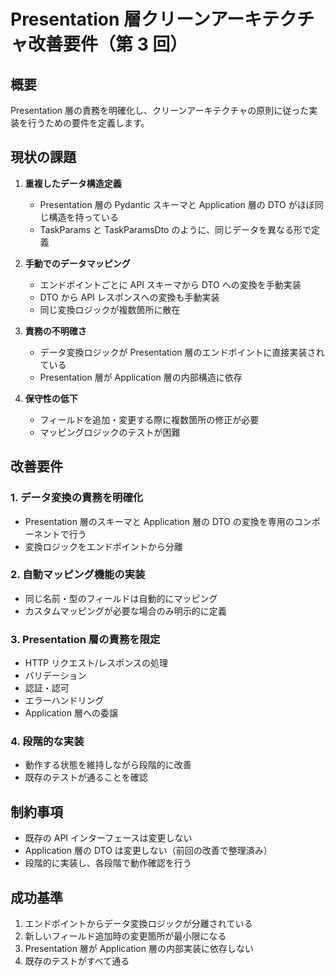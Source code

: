 # Presentation 層クリーンアーキテクチャ改善要件（第 3 回）

## 概要
Presentation 層の責務を明確化し、クリーンアーキテクチャの原則に従った実装を行うための要件を定義します。

## 現状の課題

1. **重複したデータ構造定義**
   - Presentation 層の Pydantic スキーマと Application 層の DTO がほぼ同じ構造を持っている
   - TaskParams と TaskParamsDto のように、同じデータを異なる形で定義

2. **手動でのデータマッピング**
   - エンドポイントごとに API スキーマから DTO への変換を手動実装
   - DTO から API レスポンスへの変換も手動実装
   - 同じ変換ロジックが複数箇所に散在

3. **責務の不明確さ**
   - データ変換ロジックが Presentation 層のエンドポイントに直接実装されている
   - Presentation 層が Application 層の内部構造に依存

4. **保守性の低下**
   - フィールドを追加・変更する際に複数箇所の修正が必要
   - マッピングロジックのテストが困難

## 改善要件

### 1. データ変換の責務を明確化
- Presentation 層のスキーマと Application 層の DTO の変換を専用のコンポーネントで行う
- 変換ロジックをエンドポイントから分離

### 2. 自動マッピング機能の実装
- 同じ名前・型のフィールドは自動的にマッピング
- カスタムマッピングが必要な場合のみ明示的に定義

### 3. Presentation 層の責務を限定
- HTTP リクエスト/レスポンスの処理
- バリデーション
- 認証・認可
- エラーハンドリング
- Application 層への委譲

### 4. 段階的な実装
- 動作する状態を維持しながら段階的に改善
- 既存のテストが通ることを確認

## 制約事項
- 既存の API インターフェースは変更しない
- Application 層の DTO は変更しない（前回の改善で整理済み）
- 段階的に実装し、各段階で動作確認を行う

## 成功基準
1. エンドポイントからデータ変換ロジックが分離されている
2. 新しいフィールド追加時の変更箇所が最小限になる
3. Presentation 層が Application 層の内部実装に依存しない
4. 既存のテストがすべて通る